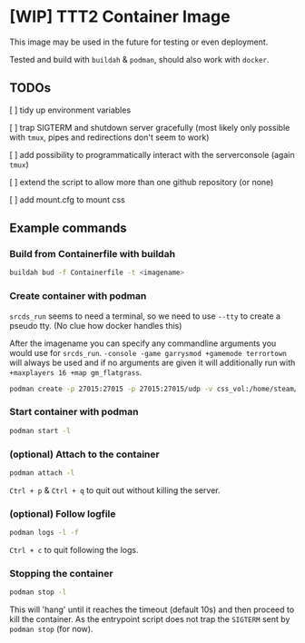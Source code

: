 # [WIP] TTT2 Container Image

This image may be used in the future for testing or even deployment.

Tested and build with `buildah` & `podman`, should also work with `docker`.

## TODOs

[ ] tidy up environment variables

[ ] trap SIGTERM and shutdown server gracefully (most likely only possible with `tmux`, pipes and redirections don't seem to work)

[ ] add possibility to programmatically interact with the serverconsole (again `tmux`)

[ ] extend the script to allow more than one github repository (or none)

[ ] add mount.cfg to mount css

## Example commands

### Build from Containerfile with buildah

```bash
buildah bud -f Containerfile -t <imagename>
```

### Create container with podman

`srcds_run` seems to need a terminal, so we need to use `--tty` to create a pseudo tty. (No clue how docker handles this)

After the imagename you can specify any commandline arguments you would use for `srcds_run`. `-console -game garrysmod +gamemode terrortown` will always be used and if no arguments are given it will additionally run with `+maxplayers 16 +map gm_flatgrass`.

```bash
podman create -p 27015:27015 -p 27015:27015/udp -v css_vol:/home/steam/css_ds -v gmod_vol:/home/steam/gmod_ds --tty <imagename>
```

### Start container with podman

```bash
podman start -l
```

### (optional) Attach to the container

```bash
podman attach -l
```

`Ctrl + p` & `Ctrl + q` to quit out without killing the server.

### (optional) Follow logfile

```bash
podman logs -l -f
```

`Ctrl + c` to quit following the logs.

### Stopping the container

```bash
podman stop -l
```

This will 'hang' until it reaches the timeout (default 10s) and then proceed to kill the container. As the entrypoint script does not trap the `SIGTERM` sent by `podman stop` (for now).
